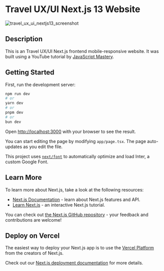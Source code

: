 # Travel UX/UI Next.js 13 Website

![travel_ux_ui_nextjs13_screenshot](https://github.com/kt946/travel-ux-ui-nextjs13-yt-jsm/assets/103476893/a91c554a-7cbe-407e-9b8b-3bc55cc1ac1b, 'Travel UX/UI homepage')

## Description

This is an Travel UX/UI Next.js frontend mobile-responsive website. It was built using a YouTube tutorial by [JavaScript Mastery](https://www.youtube.com/watch?v=cuzw4vL1z5E).

## Getting Started

First, run the development server:

```bash
npm run dev
# or
yarn dev
# or
pnpm dev
# or
bun dev
```

Open [http://localhost:3000](http://localhost:3000) with your browser to see the result.

You can start editing the page by modifying `app/page.tsx`. The page auto-updates as you edit the file.

This project uses [`next/font`](https://nextjs.org/docs/basic-features/font-optimization) to automatically optimize and load Inter, a custom Google Font.

## Learn More

To learn more about Next.js, take a look at the following resources:

- [Next.js Documentation](https://nextjs.org/docs) - learn about Next.js features and API.
- [Learn Next.js](https://nextjs.org/learn) - an interactive Next.js tutorial.

You can check out [the Next.js GitHub repository](https://github.com/vercel/next.js/) - your feedback and contributions are welcome!

## Deploy on Vercel

The easiest way to deploy your Next.js app is to use the [Vercel Platform](https://vercel.com/new?utm_medium=default-template&filter=next.js&utm_source=create-next-app&utm_campaign=create-next-app-readme) from the creators of Next.js.

Check out our [Next.js deployment documentation](https://nextjs.org/docs/deployment) for more details.

